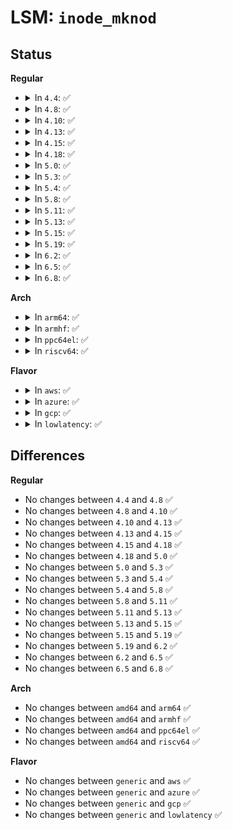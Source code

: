 # LSM: <code>inode_mknod</code>

## Status
<b>Regular</b>
<ul>
<li>
<details>
<summary>In <code>4.4</code>: ✅</summary>

```c
int security_inode_mknod(struct inode *dir, struct dentry *dentry, umode_t mode, dev_t dev);
```
</details>
</li>
<li>
<details>
<summary>In <code>4.8</code>: ✅</summary>

```c
int security_inode_mknod(struct inode *dir, struct dentry *dentry, umode_t mode, dev_t dev);
```
</details>
</li>
<li>
<details>
<summary>In <code>4.10</code>: ✅</summary>

```c
int security_inode_mknod(struct inode *dir, struct dentry *dentry, umode_t mode, dev_t dev);
```
</details>
</li>
<li>
<details>
<summary>In <code>4.13</code>: ✅</summary>

```c
int security_inode_mknod(struct inode *dir, struct dentry *dentry, umode_t mode, dev_t dev);
```
</details>
</li>
<li>
<details>
<summary>In <code>4.15</code>: ✅</summary>

```c
int security_inode_mknod(struct inode *dir, struct dentry *dentry, umode_t mode, dev_t dev);
```
</details>
</li>
<li>
<details>
<summary>In <code>4.18</code>: ✅</summary>

```c
int security_inode_mknod(struct inode *dir, struct dentry *dentry, umode_t mode, dev_t dev);
```
</details>
</li>
<li>
<details>
<summary>In <code>5.0</code>: ✅</summary>

```c
int security_inode_mknod(struct inode *dir, struct dentry *dentry, umode_t mode, dev_t dev);
```
</details>
</li>
<li>
<details>
<summary>In <code>5.3</code>: ✅</summary>

```c
int security_inode_mknod(struct inode *dir, struct dentry *dentry, umode_t mode, dev_t dev);
```
</details>
</li>
<li>
<details>
<summary>In <code>5.4</code>: ✅</summary>

```c
int security_inode_mknod(struct inode *dir, struct dentry *dentry, umode_t mode, dev_t dev);
```
</details>
</li>
<li>
<details>
<summary>In <code>5.8</code>: ✅</summary>

```c
int security_inode_mknod(struct inode *dir, struct dentry *dentry, umode_t mode, dev_t dev);
```
</details>
</li>
<li>
<details>
<summary>In <code>5.11</code>: ✅</summary>

```c
int security_inode_mknod(struct inode *dir, struct dentry *dentry, umode_t mode, dev_t dev);
```
</details>
</li>
<li>
<details>
<summary>In <code>5.13</code>: ✅</summary>

```c
int security_inode_mknod(struct inode *dir, struct dentry *dentry, umode_t mode, dev_t dev);
```
</details>
</li>
<li>
<details>
<summary>In <code>5.15</code>: ✅</summary>

```c
int security_inode_mknod(struct inode *dir, struct dentry *dentry, umode_t mode, dev_t dev);
```
</details>
</li>
<li>
<details>
<summary>In <code>5.19</code>: ✅</summary>

```c
int security_inode_mknod(struct inode *dir, struct dentry *dentry, umode_t mode, dev_t dev);
```
</details>
</li>
<li>
<details>
<summary>In <code>6.2</code>: ✅</summary>

```c
int security_inode_mknod(struct inode *dir, struct dentry *dentry, umode_t mode, dev_t dev);
```
</details>
</li>
<li>
<details>
<summary>In <code>6.5</code>: ✅</summary>

```c
int security_inode_mknod(struct inode *dir, struct dentry *dentry, umode_t mode, dev_t dev);
```
</details>
</li>
<li>
<details>
<summary>In <code>6.8</code>: ✅</summary>

```c
int security_inode_mknod(struct inode *dir, struct dentry *dentry, umode_t mode, dev_t dev);
```
</details>
</li>
</ul>
<b>Arch</b>
<ul>
<li>
<details>
<summary>In <code>arm64</code>: ✅</summary>

```c
int security_inode_mknod(struct inode *dir, struct dentry *dentry, umode_t mode, dev_t dev);
```
</details>
</li>
<li>
<details>
<summary>In <code>armhf</code>: ✅</summary>

```c
int security_inode_mknod(struct inode *dir, struct dentry *dentry, umode_t mode, dev_t dev);
```
</details>
</li>
<li>
<details>
<summary>In <code>ppc64el</code>: ✅</summary>

```c
int security_inode_mknod(struct inode *dir, struct dentry *dentry, umode_t mode, dev_t dev);
```
</details>
</li>
<li>
<details>
<summary>In <code>riscv64</code>: ✅</summary>

```c
int security_inode_mknod(struct inode *dir, struct dentry *dentry, umode_t mode, dev_t dev);
```
</details>
</li>
</ul>
<b>Flavor</b>
<ul>
<li>
<details>
<summary>In <code>aws</code>: ✅</summary>

```c
int security_inode_mknod(struct inode *dir, struct dentry *dentry, umode_t mode, dev_t dev);
```
</details>
</li>
<li>
<details>
<summary>In <code>azure</code>: ✅</summary>

```c
int security_inode_mknod(struct inode *dir, struct dentry *dentry, umode_t mode, dev_t dev);
```
</details>
</li>
<li>
<details>
<summary>In <code>gcp</code>: ✅</summary>

```c
int security_inode_mknod(struct inode *dir, struct dentry *dentry, umode_t mode, dev_t dev);
```
</details>
</li>
<li>
<details>
<summary>In <code>lowlatency</code>: ✅</summary>

```c
int security_inode_mknod(struct inode *dir, struct dentry *dentry, umode_t mode, dev_t dev);
```
</details>
</li>
</ul>

## Differences
<b>Regular</b>
<ul>
<li>
No changes between <code>4.4</code> and <code>4.8</code> ✅
</li>
<li>
No changes between <code>4.8</code> and <code>4.10</code> ✅
</li>
<li>
No changes between <code>4.10</code> and <code>4.13</code> ✅
</li>
<li>
No changes between <code>4.13</code> and <code>4.15</code> ✅
</li>
<li>
No changes between <code>4.15</code> and <code>4.18</code> ✅
</li>
<li>
No changes between <code>4.18</code> and <code>5.0</code> ✅
</li>
<li>
No changes between <code>5.0</code> and <code>5.3</code> ✅
</li>
<li>
No changes between <code>5.3</code> and <code>5.4</code> ✅
</li>
<li>
No changes between <code>5.4</code> and <code>5.8</code> ✅
</li>
<li>
No changes between <code>5.8</code> and <code>5.11</code> ✅
</li>
<li>
No changes between <code>5.11</code> and <code>5.13</code> ✅
</li>
<li>
No changes between <code>5.13</code> and <code>5.15</code> ✅
</li>
<li>
No changes between <code>5.15</code> and <code>5.19</code> ✅
</li>
<li>
No changes between <code>5.19</code> and <code>6.2</code> ✅
</li>
<li>
No changes between <code>6.2</code> and <code>6.5</code> ✅
</li>
<li>
No changes between <code>6.5</code> and <code>6.8</code> ✅
</li>
</ul>
<b>Arch</b>
<ul>
<li>
No changes between <code>amd64</code> and <code>arm64</code> ✅
</li>
<li>
No changes between <code>amd64</code> and <code>armhf</code> ✅
</li>
<li>
No changes between <code>amd64</code> and <code>ppc64el</code> ✅
</li>
<li>
No changes between <code>amd64</code> and <code>riscv64</code> ✅
</li>
</ul>
<b>Flavor</b>
<ul>
<li>
No changes between <code>generic</code> and <code>aws</code> ✅
</li>
<li>
No changes between <code>generic</code> and <code>azure</code> ✅
</li>
<li>
No changes between <code>generic</code> and <code>gcp</code> ✅
</li>
<li>
No changes between <code>generic</code> and <code>lowlatency</code> ✅
</li>
</ul>
